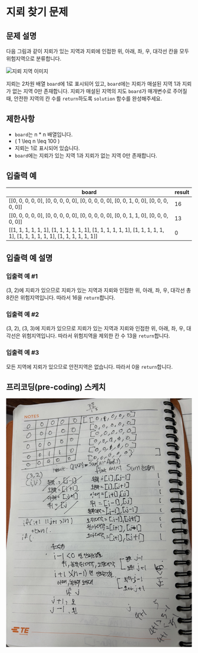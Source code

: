 # 지뢰 찾기 문제

## 문제 설명
다음 그림과 같이 지뢰가 있는 지역과 지뢰에 인접한 위, 아래, 좌, 우, 대각선 칸을 모두 위험지역으로 분류합니다.

![지뢰 지역 이미지](image.png)

지뢰는 2차원 배열 `board`에 1로 표시되어 있고, `board`에는 지뢰가 매설된 지역 1과 지뢰가 없는 지역 0만 존재합니다. 지뢰가 매설된 지역의 지도 `board`가 매개변수로 주어질 때, 안전한 지역의 칸 수를 `return`하도록 `solution` 함수를 완성해주세요.

## 제한사항
- `board`는 n * n 배열입니다.
- \( 1 \leq n \leq 100 \)
- 지뢰는 1로 표시되어 있습니다.
- `board`에는 지뢰가 있는 지역 1과 지뢰가 없는 지역 0만 존재합니다.

## 입출력 예
| board                                                             | result |
|-------------------------------------------------------------------|--------|
| [[0, 0, 0, 0, 0], [0, 0, 0, 0, 0], [0, 0, 0, 0, 0], [0, 0, 1, 0, 0], [0, 0, 0, 0, 0]] | 16     |
| [[0, 0, 0, 0, 0], [0, 0, 0, 0, 0], [0, 0, 0, 0, 0], [0, 0, 1, 1, 0], [0, 0, 0, 0, 0]] | 13     |
| [[1, 1, 1, 1, 1, 1], [1, 1, 1, 1, 1, 1], [1, 1, 1, 1, 1, 1], [1, 1, 1, 1, 1, 1], [1, 1, 1, 1, 1, 1], [1, 1, 1, 1, 1, 1]] | 0      |

## 입출력 예 설명
### 입출력 예 #1
(3, 2)에 지뢰가 있으므로 지뢰가 있는 지역과 지뢰와 인접한 위, 아래, 좌, 우, 대각선 총 8칸은 위험지역입니다. 따라서 16을 `return`합니다.

### 입출력 예 #2
(3, 2), (3, 3)에 지뢰가 있으므로 지뢰가 있는 지역과 지뢰와 인접한 위, 아래, 좌, 우, 대각선은 위험지역입니다. 따라서 위험지역을 제외한 칸 수 13을 `return`합니다.

### 입출력 예 #3
모든 지역에 지뢰가 있으므로 안전지역은 없습니다. 따라서 0을 `return`합니다.

## 프리코딩(pre-coding) 스케치

![Image](./IMG_2298.jpg)
